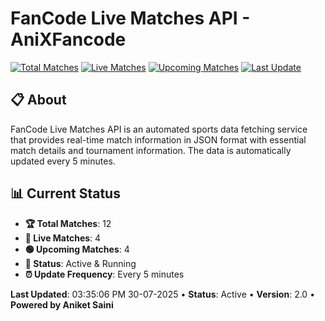 # FanCode Live Matches API - AniXFancode

[![Total Matches](https://img.shields.io/badge/Total%20Matches-12-blue)](https://github.com/AniketSainiOp/AniXFancode)
[![Live Matches](https://img.shields.io/badge/Live%20Matches-4-red)](https://github.com/AniketSainiOp/AniXFancode)
[![Upcoming Matches](https://img.shields.io/badge/Upcoming%20Matches-4-green)](https://github.com/AniketSainiOp/AniXFancode)
[![Last Update](https://img.shields.io/badge/Last%20Update-03%3A35%3A06%20PM%2030-07-2025-orange)](https://github.com/AniketSainiOp/AniXFancode)

## 📋 About

FanCode Live Matches API is an automated sports data fetching service that provides real-time match information in JSON format with essential match details and tournament information. The data is automatically updated every 5 minutes.

## 📊 Current Status

- **🏆 Total Matches**: 12
- **🔴 Live Matches**: 4
- **🟢 Upcoming Matches**: 4
- **📡 Status**: Active & Running
- **⏰ Update Frequency**: Every 5 minutes

**Last Updated**: 03:35:06 PM 30-07-2025 • **Status**: Active • **Version**: 2.0 • **Powered by Aniket Saini**
